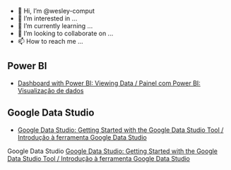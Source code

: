 - 👋 Hi, I’m @wesley-comput
- 👀 I’m interested in ...
- 🌱 I’m currently learning ...
- 💞️ I’m looking to collaborate on ...
- 📫 How to reach me ...

<!---
wesley-comput/wesley-comput is a ✨ special ✨ repository because its `README.md` (this file) appears on your GitHub profile.
You can click the Preview link to take a look at your changes.
--->


## Power BI
* [Dashboard with Power BI: Viewing Data / Painel com Power BI: Visualização de dados](https://github.com/wesley-comput/power-bi/tree/main/Forma%C3%A7%C3%A3o%20Power%20BI/Dashboard%20com%20Power%20BI%20-%20Visualizando%20dados)


## Google Data Studio
* [Google Data Studio: Getting Started with the Google Data Studio Tool / Introdução à ferramenta Google Data Studio](https://github.com/wesley-comput/data_studio-big_query/tree/main/Introdu%C3%A7%C3%A3o%20%C3%A0%20ferramenta%20Google%20Data%20Studio)

















































































































































































































































































































































































































Google Data Studio
[Google Data Studio: Getting Started with the Google Data Studio Tool / Introdução à ferramenta Google Data Studio](https://github.com/wesley-comput/data_studio-big_query/tree/main/Introdu%C3%A7%C3%A3o%20%C3%A0%20ferramenta%20Google%20Data%20Studio)
